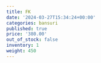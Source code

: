 ```yaml
---
title: FK
date: '2024-03-27T15:34:24+00:00'
categories: bansuri
published: true
price: '380.00'
out_of_stock: false
inventory: 1
weight: 450
---
```


